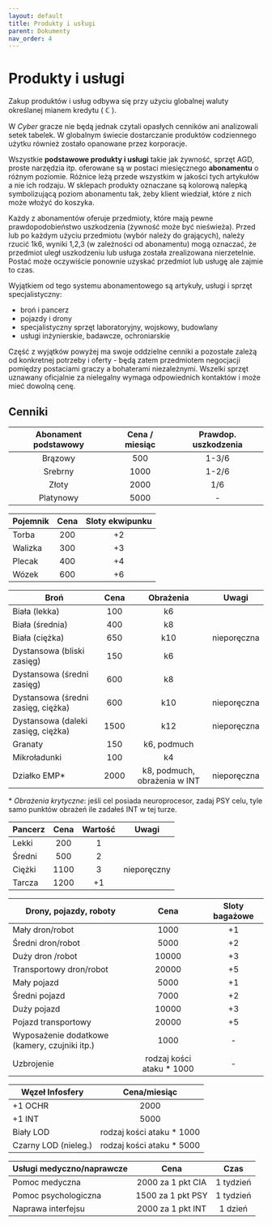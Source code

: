 ```yaml
---
layout: default
title: Produkty i usługi
parent: Dokumenty
nav_order: 4
---
```


# Produkty i usługi

Zakup produktów i usług odbywa się przy użyciu globalnej waluty określanej mianem kredytu ( **ℂ** ).

W *Cyber* gracze nie będą jednak czytali opasłych cenników ani analizowali setek tabelek. W globalnym świecie dostarczanie produktów codziennego użytku również zostało opanowane przez korporacje.

Wszystkie **podstawowe produkty i usługi** takie jak żywność, sprzęt AGD, proste narzędzia itp. oferowane są w postaci miesięcznego **abonamentu** o różnym poziomie. Różnice leżą przede wszystkim w jakości tych artykułów a nie ich rodzaju.
W sklepach produkty oznaczane są kolorową nalepką symbolizującą poziom abonamentu tak, żeby klient wiedział, które z nich może włożyć do koszyka.

Każdy z abonamentów oferuje przedmioty, które mają pewne prawdopodobieństwo uszkodzenia (żywność może być nieświeża). Przed lub po każdym użyciu przedmiotu (wybór należy do grających), należy rzucić 1k6, wyniki 1,2,3 (w zależności od abonamentu) mogą oznaczać, że przedmiot uległ uszkodzeniu lub usługa została zrealizowana nierzetelnie. Postać może oczywiście ponownie uzyskać przedmiot lub usługę ale zajmie to czas.

Wyjątkiem od tego systemu abonamentowego są artykuły, usługi i sprzęt specjalistyczny:

- broń i pancerz
- pojazdy i drony
- specjalistyczny sprzęt laboratoryjny, wojskowy, budowlany
- usługi inżynierskie, badawcze, ochroniarskie

Część z wyjątków powyżej ma swoje oddzielne cenniki a pozostałe zależą od konkretnej potrzeby i oferty - będą zatem przedmiotem negocjacji pomiędzy postaciami graczy a bohaterami niezależnymi.
Wszelki sprzęt uznawany oficjalnie za nielegalny wymaga odpowiednich kontaktów i może mieć dowolną cenę.

## Cenniki

| Abonament podstawowy | Cena / miesiąc | Prawdop. uszkodzenia |
| :------------------: | :------------: | :------------------: |
|       Brązowy        |      500       |        1-3/6         |
|       Srebrny        |      1000      |        1-2/6         |
|        Złoty         |      2000      |         1/6          |
|      Platynowy       |      5000      |          -           |

| Pojemnik | Cena  | Sloty ekwipunku |
| -------- | :---: | :-------------: |
| Torba    |  200  |       +2        |
| Walizka  |  300  |       +3        |
| Plecak   |  400  |       +4        |
| Wózek    |  600  |       +6        |

| Broń                               | Cena  |          Obrażenia           | Uwagi       |
| ---------------------------------- | :---: | :--------------------------: | ----------- |
| Biała (lekka)                      |  100  |              k6              |             |
| Biała (średnia)                    |  400  |              k8              |             |
| Biała (ciężka)                     |  650  |             k10              | nieporęczna |
| Dystansowa (bliski zasięg)         |  150  |              k6              |             |
| Dystansowa (średni zasięg)         |  600  |              k8              |             |
| Dystansowa (średni zasięg, ciężka) |  600  |             k10              | nieporęczna |
| Dystansowa (daleki zasięg, ciężka) | 1500  |             k12              | nieporęczna |
| Granaty                            |  150  |         k6, podmuch          |             |
| Mikroładunki                       |  100  |              k4              |             |
| Działko EMP\*                      | 2000  | k8, podmuch, obrażenia w INT | nieporęczna |

\* *Obrażenia krytyczne*: jeśli cel posiada neuroprocesor, zadaj PSY celu, tyle samo punktów obrażeń ile zadałeś INT w tej turze.

| Pancerz | Cena  | Wartość | Uwagi       |
| ------- | :---: | :-----: | ----------- |
| Lekki   |  200  |    1    |             |
| Średni  |  500  |    2    |             |
| Ciężki  | 1100  |    3    | nieporęczny |
| Tarcza  | 1200  |   +1    |             |

| Drony, pojazdy, roboty                        |           Cena            | Sloty bagażowe |
| --------------------------------------------- | :-----------------------: | :------------: |
| Mały  dron/robot                              |           1000            |       +1       |
| Średni  dron/robot                            |           5000            |       +2       |
| Duży    dron /robot                           |           10000           |       +3       |
| Transportowy dron/robot                       |           20000           |       +5       |
| Mały  pojazd                                  |           5000            |       +1       |
| Średni    pojazd                              |           7000            |       +2       |
| Duży       pojazd                             |           10000           |       +3       |
| Pojazd transportowy                           |           20000           |       +5       |
| Wyposażenie dodatkowe (kamery, czujniki itp.) |           1000            |       -        |
| Uzbrojenie                                    | rodzaj kości ataku * 1000 |       -        |

| Węzeł Infosfery      |       Cena/miesiąc        |
| -------------------- | :-----------------------: |
| +1 OCHR              |           2000            |
| +1 INT               |           5000            |
| Biały LOD            | rodzaj kości ataku * 1000 |
| Czarny LOD (nieleg.) | rodzaj kości ataku * 5000 |


| Usługi medyczno/naprawcze |        Cena        |    Czas    |
| ------------------------- | :----------------: | :--------: |
| Pomoc medyczna            | 2000 za 1 pkt CIA  | 1  tydzień |
| Pomoc psychologiczna      | 1500  za 1 pkt PSY | 1 tydzień  |
| Naprawa interfejsu        | 2000 za 1 pkt INT  |  1 dzień   |
